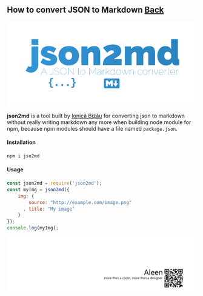 ## How to convert JSON to Markdown [Back](./qa.md)

<img src="./json2md.png">

**json2md** is a tool built by [Ionică Bizău](https://github.com/IonicaBizau) for converting json to markdown without really writing markdown any more when building node module for npm, because npm modules should have a file named `package.json`.

#### Installation

```bash
npm i jso2md
```

#### Usage

```js
const json2md = require('json2md');
const myImg = json2md({
    img: {
        source: "http://example.com/image.png"
      , title: "My image"
    }
});
console.log(myImg);
```

<a href="http://aleen42.github.io/" target="_blank" ><img src="./../pic/tail.gif"></a>
